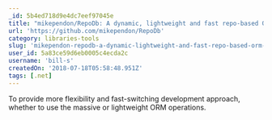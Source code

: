 ```yaml
---
_id: 5b4ed718d9e4dc7eef97045e
title: "mikependon/RepoDb: A dynamic, lightweight and fast repo-based ORM .NET Library."
url: 'https://github.com/mikependon/RepoDb'
category: libraries-tools
slug: 'mikependon-repodb-a-dynamic-lightweight-and-fast-repo-based-orm-net-library'
user_id: 5a83ce59d6eb0005c4ecda2c
username: 'bill-s'
createdOn: '2018-07-18T05:58:48.951Z'
tags: [.net]
---
```


To provide more flexibility and fast-switching development approach, whether to use the massive or lightweight ORM operations.
